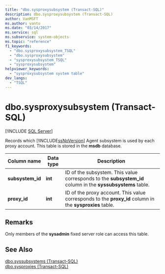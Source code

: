 ```yaml
---
title: "dbo.sysproxysubsystem (Transact-SQL)"
description: dbo.sysproxysubsystem (Transact-SQL)
author: VanMSFT
ms.author: vanto
ms.date: "03/14/2017"
ms.service: sql
ms.subservice: system-objects
ms.topic: "reference"
f1_keywords:
  - "dbo.sysproxysubsystem_TSQL"
  - "dbo.sysproxysubsystem"
  - "sysproxysubsystem_TSQL"
  - "sysproxysubsystem"
helpviewer_keywords:
  - "sysproxysubsystem system table"
dev_langs:
  - "TSQL"
---
```

# dbo.sysproxysubsystem (Transact-SQL)
[!INCLUDE [SQL Server](../../includes/applies-to-version/sqlserver.md)]

  Records which [!INCLUDE[ssNoVersion](../../includes/ssnoversion-md.md)] Agent subsystem is used by each proxy account. This table is stored in the **msdb** database.  
  
|Column name|Data type|Description|  
|-----------------|---------------|-----------------|  
|**subsystem_id**|**int**|ID of the subsystem. This value corresponds to the **subsystem_id** column in the **syssubsystems** table.|  
|**proxy_id**|**int**|ID of the proxy account. This value corresponds to the **proxy_id** column in the **sysproxies** table.|  
  
## Remarks  
 Only members of the **sysadmin** fixed server role can access this table.  
  
## See Also  
 [dbo.syssubsystems &#40;Transact-SQL&#41;](../../relational-databases/system-tables/dbo-syssubsystems-transact-sql.md)   
 [dbo.sysproxies &#40;Transact-SQL&#41;](../../relational-databases/system-tables/dbo-sysproxies-transact-sql.md)  
  
  
